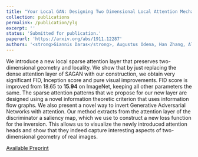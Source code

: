 ```yaml
---
title: "Your Local GAN: Designing Two Dimensional Local Attention Mechanisms for Generative Models"
collection: publications
permalink: /publication/ylg
excerpt: ''
status: 'Submitted for publication.'
paperurl: 'https://arxiv.org/abs/1911.12287'
authors: '<strong>Giannis Daras</strong>, Augustus Odena, Han Zhang, Alexandros G. Dimakis'
---
```

We introduce a new local sparse attention layer that preserves two-dimensional geometry and locality. We show that by just replacing the dense attention layer of SAGAN with our construction, we obtain very significant FID, Inception score and pure visual improvements. FID score is improved from 18.65 to **15.94** on ImageNet, keeping all other parameters the same. The sparse attention patterns that we propose for our new layer are designed using a novel information theoretic criterion that uses information flow graphs. We also present a novel way to invert Generative Adversarial Networks with attention. Our method extracts from the attention layer of the discriminator a saliency map, which we use to construct a new loss function for the inversion. This allows us to visualize the newly introduced attention heads and show that they indeed capture interesting aspects of two-dimensional geometry of real images.


[Available Preprint](https://arxiv.org/abs/1911.12287)
